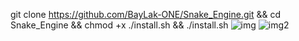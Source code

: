 git clone https://github.com/BayLak-ONE/Snake_Engine.git && cd Snake_Engine && chmod +x ./install.sh && ./install.sh
![img](https://github.com/user-attachments/assets/72c2f71a-f685-4d12-8c2b-c0a939c9c7ef)
![img2](https://github.com/user-attachments/assets/a16322be-c31c-4011-b8d0-55d131285d36)

